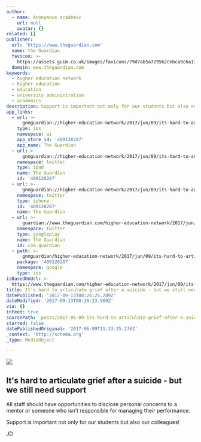 ```yaml
---
author:
  - name: Anonymous academic
    url: null
    avatar: {}
related: []
publisher:
  url: 'https://www.theguardian.com'
  name: the Guardian
  favicon: >-
    https://assets.guim.co.uk/images/favicons/79d7ab5a729562cebca9c6a13c324f0e/32x32.ico
  domain: www.theguardian.com
keywords:
  - higher education network
  - higher education
  - education
  - university administration
  - academics
description: Support is important not only for our students but also our colleagues!
app_links:
  - url: >-
      gnmguardian://higher-education-network/2017/jun/09/its-hard-to-articulate-grief-after-a-suicide-but-we-still-need-support?contenttype=Article&source=applinks
    type: ios
    namespace: ai
    app_store_id: '409128287'
    app_name: The Guardian
  - url: >-
      gnmguardian://higher-education-network/2017/jun/09/its-hard-to-articulate-grief-after-a-suicide-but-we-still-need-support?contenttype=Article&source=twitter
    namespace: twitter
    type: ipad
    name: The Guardian
    id: '409128287'
  - url: >-
      gnmguardian://higher-education-network/2017/jun/09/its-hard-to-articulate-grief-after-a-suicide-but-we-still-need-support?contenttype=Article&source=twitter
    namespace: twitter
    type: iphone
    id: '409128287'
    name: The Guardian
  - url: >-
      guardian://www.theguardian.com/higher-education-network/2017/jun/09/its-hard-to-articulate-grief-after-a-suicide-but-we-still-need-support
    namespace: twitter
    type: googleplay
    name: The Guardian
    id: com.guardian
  - path: >-
      gnmguardian/higher-education-network/2017/jun/09/its-hard-to-articulate-grief-after-a-suicide-but-we-still-need-support?contenttype=Article&source=google
    package: '409128287'
    namespace: google
    type: ios
isBasedOnUrl: >-
  https://www.theguardian.com/higher-education-network/2017/jun/09/its-hard-to-articulate-grief-after-a-suicide-but-we-still-need-support
title: It's hard to articulate grief after a suicide - but we still need support
datePublished: '2017-09-13T08:26:25.289Z'
dateModified: '2017-09-13T08:26:23.960Z'
via: {}
inFeed: true
sourcePath: _posts/2017-06-09-its-hard-to-articulate-grief-after-a-suicide-but-we-still.md
starred: false
datePublishedOriginal: '2017-06-09T11:33:25.276Z'
_context: 'http://schema.org'
_type: MediaObject

---
```

<article style=""><img src="https://i.guim.co.uk/img/media/d5e714e67b31b5037b19a7752435835c0c1eef9a/0_168_7305_4383/master/7305.jpg?w=1200&amp;h=630&amp;q=55&amp;auto=format&amp;usm=12&amp;fit=crop&amp;crop=faces%2Centropy&amp;bm=normal&amp;ba=bottom%2Cleft&amp;blend64=aHR0cHM6Ly91cGxvYWRzLmd1aW0uY28udWsvMjAxNi8wNS8yNS9vdmVybGF5LWxvZ28tMTIwMC05MF9vcHQucG5n&amp;s=93265501f033fee0bbb9da5a1a3d205c" /><h1>It's hard to articulate grief after a suicide - but we still need support</h1><p>All staff should have opportunities to disclose personal concerns to a mentor or someone who isn’t responsible for managing their performance.</p></article>

Support is important not only for our students but also our colleagues!

JD